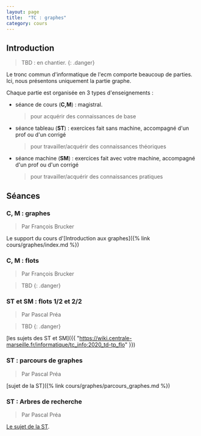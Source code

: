 ```yaml
---
layout: page
title:  "TC : graphes"
category: cours
---
```


## Introduction

> TBD : en chantier.
{: .danger}


Le tronc commun d'informatique de l'ecm comporte beaucoup de parties. Ici, nous présentons uniquement la partie graphe.

Chaque partie est organisée en 3 types d'enseignements :

* séance de cours (**C,M**) : magistral.
    > pour acquérir  des connaissances de base
* séance tableau (**ST**) : exercices fait sans machine, accompagné d'un prof ou d'un corrigé
    > pour travailler/acquérir des connaissances théoriques
* séance machine (**SM**) : exercices fait avec votre machine, accompagné d'un prof ou d'un corrigé
    > pour travailler/acquérir des connaissances pratiques

## Séances

### C, M :  graphes

> Par François Brucker

Le support du cours d'[Introduction aux graphes]({% link cours/graphes/index.md %})

### C, M :  flots

> Par François Brucker

> TBD
{: .danger}

### ST et SM : flots 1/2 et 2/2

> Par Pascal Préa

> TBD
{: .danger}


[les sujets des ST et SM]({{ "https://wiki.centrale-marseille.fr/informatique/tc_info:2020_td-tp_flo" }})


### ST : parcours de graphes

> Par Pascal Préa

[sujet de la ST]({% link cours/graphes/parcours_graphes.md %})

### ST : Arbres de recherche

> Par Pascal Préa

[Le sujet de la ST](https://wiki.centrale-marseille.fr/informatique/tc_info:2020_td-tp_abr).